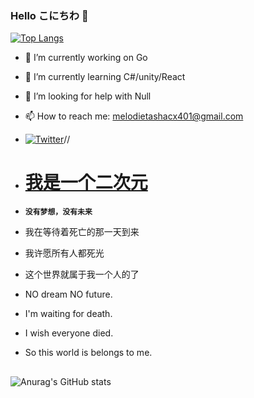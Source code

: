 ### Hello こにちわ 👋

[![Top Langs](https://github-readme-stats.vercel.app/api/top-langs/?username=RazeOP374&layout=compact)](https://github.com/anuraghazra/github-readme-stats)




- 🔭 I’m currently working on Go
- 🌱 I’m currently learning C#/unity/React
- 🤔 I’m looking for help with Null
- 📫 How to reach me: melodietashacx401@gmail.com
- [![Twitter](https://img.shields.io/twitter/follow/DrShenYi?style=social)](https://twitter.com/intent/follow?screen_name=DrShenYi)//


- # [ 我是一个二次元](https://zh.m.wikipedia.org/zh-hans/ACG)
- __`没有梦想，没有未来`__<br>
- 我在等待着死亡的那一天到来<br>
- 我许愿所有人都死光<br>
- 这个世界就属于我一个人的了<br>


- NO dream  NO future.<br>
- I'm waiting for death.<br>
- I wish everyone died.<br>
- So this world is belongs to me.
 
##
  
  
  
![Anurag's GitHub stats](https://github-readme-stats.vercel.app/api?username=anuraghazra&show_icons=true&bg_color=00000000)
